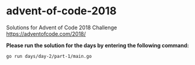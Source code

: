 # advent-of-code-2018
Solutions for Advent of Code 2018 Challenge https://adventofcode.com/2018/

**Please run the solution for the days by entering the following command:**

`go run days/day-2/part-1/main.go`